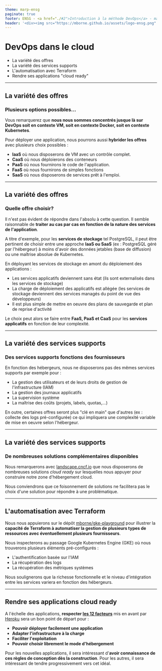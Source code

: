 ```yaml
---
theme: marp-ensg
paginate: true
footer: ENSG - <a href="./#2">Introduction à la méthode DevOps</a> - mars 2025
header: '<div><img src="https://mborne.github.io/assets/logo-ensg.png" alt="ENSG" height="64px"/></div>'
---
```


# DevOps dans le cloud

* La variété des offres
* La variété des services supports
* L'automatisation avec Terraform
* Rendre ses applications "cloud ready"

---

## La variété des offres

### Plusieurs options possibles...

Vous remarquerez que **nous nous sommes concentrés jusque là sur DevOps soit en contexte VM, soit en contexte Docker, soit en contexte Kubernetes**.

Pour déployer une application, nous pourrons aussi **hybrider les offres** avec plusieurs choix possibles :

* **IaaS** où nous disposerons de VM avec un contrôle complet.
* **CaaS** où nous déploierons des conteneurs
* **PaaS** où nous fournirons le code de l'application.
* **FaaS** où nous fournirons de simples fonctions
* **SaaS** où nous disposerons de services prêt à l'emploi.

---

## La variété des offres

### Quelle offre choisir?

Il n'est pas évident de répondre dans l'absolu à cette question. Il semble raisonnable de **traiter au cas par cas en fonction de la nature des services de l'application**.

A titre d'exemple, pour les **services de stockage** tel PostgreSQL, il peut être pertinent de choisir entre une approche **IaaS ou SaaS** (ex : PostgreSQL géré par l'hébergeur) à moins d'avoir des données jetables (base de diffusion) ou une maîtrise absolue de Kubernetes.

En déployant les services de stockage en amont du déploiement des applications :

* Les services applicatifs deviennent sans état (ils sont externalisés dans les services de stockage)
* La charge de déploiement des applicatifs est allégée (les services de stockage deviennent des services managés du point de vue des développeurs)
* Il est plus simple de mettre en oeuvre des plans de sauvegarde et plan de reprise d'activité

Le choix peut alors se faire entre **FaaS, PaaS et CaaS** pour les **services applicatifs** en fonction de leur complexité.

---

## La variété des services supports

### Des services supports fonctions des fournisseurs

En fonction des hébergeurs, nous ne disposerons pas des mêmes services supports par exemple pour :

* La gestion des utilisateurs et de leurs droits de gestion de l'infrastructure (IAM)
* La gestion des journaux applicatifs
* La supervision système
* La maîtrise des coûts (projets, labels, quotas,...)

En outre, certaines offres seront plus "clé en main" que d'autres (ex : collecte des logs pré-configurée) ce qui impliquera une complexité variable de mise en oeuvre selon l'hébergeur.

---

## La variété des services supports

### De nombreuses solutions complémentaires disponibles

Nous remarquerons avec [landscape.cncf.io](https://landscape.cncf.io/) que nous disposerons de nombreuses solutions *cloud ready* sur lesquelles nous appuyer pour construire notre zone d'hébergement cloud.

Nous conviendrons que ce foisonnement de solutions ne facilitera pas le choix d'une solution pour répondre à une problématique.

---

## L'automatisation avec Terraform

Nous nous appuierons sur le dépôt [mborne/gke-playground](https://github.com/mborne/gke-playground#gke-playground) pour illustrer la **capacité de Terraform à automatiser la gestion de plusieurs types de ressources avec éventuellement plusieurs fournisseurs**.

Nous inspecterons au passage Google Kubernetes Engine (GKE) où nous trouverons plusieurs éléments pré-configurés :

* L'authentification basée sur l'IAM
* La récupération des logs
* La récupération des métriques systèmes

Nous soulignerons que la richesse fonctionnelle et le niveau d'intégration entre les services variera en fonction des hébergeurs.

---

## Rendre ses applications cloud ready

A l'échelle des applications, **respecter [les 12 facteurs](annexe/12-facteurs.html)** mis en avant par [Heroku](https://www.heroku.com/) sera un bon point de départ pour :

* **Pouvoir déployer facilement une application**
* **Adapter l'infrastructure à la charge**
* **Faciliter l'exploitation**
* **Pouvoir choisir librement le mode d'hébergement**

Pour les nouvelles applications, il sera intéressant d'**avoir connaissance de ces règles de conception dès la construction**. Pour les autres, il sera intéressant de tendre progressivement vers cet idéal.
